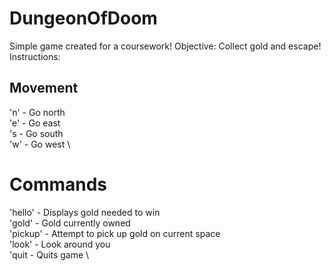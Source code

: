 # DungeonOfDoom
Simple game created for a coursework!
Objective: Collect gold and escape!
Instructions: 
## Movement
'n' - Go north \
'e' - Go east \
's - Go south \
'w' - Go west \
 
# Commands
'hello' - Displays gold needed to win \
'gold' - Gold currently owned \
'pickup' - Attempt to pick up gold on current space \
'look' - Look around you \
'quit - Quits game \
